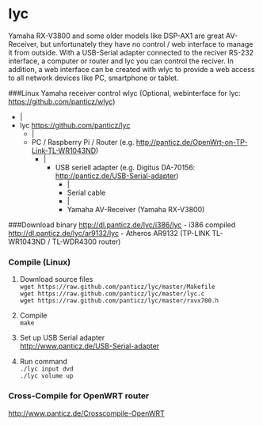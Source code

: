 lyc
===
Yamaha RX-V3800 and some older models like DSP-AX1 are great AV-Receiver, but unfortunately they have no control / web interface to manage it from outside. With a USB-Serial adapter connected to the reciver RS-232 interface, a computer or router and lyc you can control the reciver. In addition, a web interface can be created with wlyc to provide a web access to all network devices like PC, smartphone or tablet.

###Linux Yamaha receiver control
wlyc (Optional, webinterface for lyc: https://github.com/panticz/wlyc)  
* |  
* lyc https://github.com/panticz/lyc  
  * |  
  * PC / Raspberry Pi / Router (e.g. http://panticz.de/OpenWrt-on-TP-Link-TL-WR1043ND)  
    * |  
      * USB seriell adapter (e.g. Digitus DA-70156: http://panticz.de/USB-Serial-adapter)  
        * |  
        * Serial cable  
        * |  
        * Yamaha AV-Receiver (Yamaha RX-V3800)


###Download binary
http://dl.panticz.de/lyc/i386/lyc - i386 compiled  
http://dl.panticz.de/lyc/ar9132/lyc - Atheros AR9132 (TP-LINK TL-WR1043ND / TL-WDR4300 router)

### Compile (Linux)
1. Download source files  
`wget https://raw.github.com/panticz/lyc/master/Makefile`  
`wget https://raw.github.com/panticz/lyc/master/lyc.c`  
`wget https://raw.github.com/panticz/lyc/master/rxvx700.h`  

2. Compile  
  `make`

3. Set up USB Serial adapter  
http://www.panticz.de/USB-Serial-adapter

4. Run command  
`./lyc input dvd`  
`./lyc volume up`


### Cross-Compile for OpenWRT router
http://www.panticz.de/Crosscompile-OpenWRT
